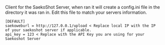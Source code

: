 Client for the SaekoShot Server, when ran it will create a config.ini file in the directory it was ran in. Edit this file to match your servers information.

```
[DEFAULT]
saekoweburl = http://127.0.0.1/upload < Replace local IP with the IP of your saekoshot server if applicable.
api_key = 123 < Replace with the API Key you are using for your Saekoshot Server
```
